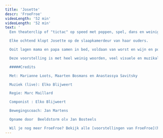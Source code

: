 ```yaml
---
title: 'Josette'
descr: 'FroeFroe'
videoLength: '52 min'
videoLength: '52 min'
text: '
  Een theaterclip of "tictac" op speed met poppen, spel, dans en weinig woorden. In zijn wereldvermaarde absurdistische stijl pende Ionesco ooit “4 verhalen voor Josette” neer. Ionesco zou deze voorstelling de max vinden, grappig absurd en schoon. Een voorstelling voor jong en oud. Volgens Ruy Vidal de ideale stimulans om kinderen te wapenen tegen al het boerenbedrog, misleidende valstrikken en geheimhoudingen in naam van het gezond verstand!

  Elke ochtend klopt Josette op de slaapkamerdeur van haar ouders.

  Ooit lagen mama en papa samen in bed, voldaan van worst en wijn en poppenkastbezoek. Nu niet meer. Papa en Mama wonen elk in hun huis en Josette in allebei. Over Josette die keigraag danseres wil worden, over soep maken, autorijden, varkens en vooral poezen, maar ook over mama die prachtige versjes verzint en papa die een babysit wil.

  Deze voorstelling is met heel weinig woorden, veel visuele en muzikale drive gemaakt om jonge toeschouwers vanuit heel de wereld te kunnen boeien. Voor groot en klein publiek vanaf 4 jaar.

  #####Credits

  Met: Marianne Loots, Maarten Bosmans en Anastassya Savitsky

  Muziek (live): Elko Blijweert  

  Regie: Marc Maillard  

  Componist : Elko Blijweert  

  Bewegingscoach: Jan Martens

  Opname door  Beeldstorm olv Jan Bosteels

  Wil je nog meer FroeFroe? Bekijk alle [voorstellingen van FroeFroe](https://vimeopro.com/janbosteels/theater-froe-froe)'
---
```

